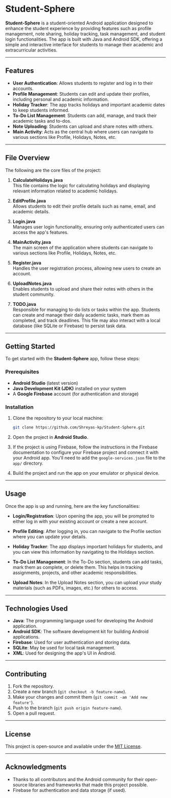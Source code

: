 # Student-Sphere

**Student-Sphere** is a student-oriented Android application designed to enhance the student experience by providing features such as profile management, note sharing, holiday tracking, task management, and student login functionalities. The app is built with Java and Android SDK, offering a simple and interactive interface for students to manage their academic and extracurricular activities.

---

## Features

- **User Authentication**: Allows students to register and log in to their accounts.
- **Profile Management**: Students can edit and update their profiles, including personal and academic information.
- **Holiday Tracker**: The app tracks holidays and important academic dates to keep students informed.
- **To-Do List Management**: Students can add, manage, and track their academic tasks and to-dos.
- **Note Uploading**: Students can upload and share notes with others.
- **Main Activity**: Acts as the central hub where users can navigate to various sections like Profile, Holidays, Notes, etc.

---

## File Overview

The following are the core files of the project:

1. **CalculateHolidays.java**  
   This file contains the logic for calculating holidays and displaying relevant information related to academic holidays.

2. **EditProfile.java**  
   Allows students to edit their profile details such as name, email, and academic details.

3. **Login.java**  
   Manages user login functionality, ensuring only authenticated users can access the app's features.

4. **MainActivity.java**  
   The main screen of the application where students can navigate to various sections like Profile, Holidays, Notes, etc.

5. **Register.java**  
   Handles the user registration process, allowing new users to create an account.

6. **UploadNotes.java**  
   Enables students to upload and share their notes with others in the student community.

7. **TODO.java**  
   Responsible for managing to-do lists or tasks within the app. Students can create and manage their daily academic tasks, mark them as completed, and track deadlines. This file may also interact with a local database (like SQLite or Firebase) to persist task data.

---

## Getting Started

To get started with the **Student-Sphere** app, follow these steps:

### Prerequisites

- **Android Studio** (latest version)
- **Java Development Kit (JDK)** installed on your system
- A **Google Firebase** account (for authentication and storage)
  
### Installation

1. Clone the repository to your local machine:

    ```bash
    git clone https://github.com/Shreyas-kp/Student-Sphere.git
    ```

2. Open the project in **Android Studio**.

3. If the project is using Firebase, follow the instructions in the Firebase documentation to configure your Firebase project and connect it with your Android app. You'll need to add the `google-services.json` file to the `app/` directory.

4. Build the project and run the app on your emulator or physical device.

---

## Usage

Once the app is up and running, here are the key functionalities:

- **Login/Registration**: Upon opening the app, you will be prompted to either log in with your existing account or create a new account.
  
- **Profile Editing**: After logging in, you can navigate to the Profile section where you can update your details.

- **Holiday Tracker**: The app displays important holidays for students, and you can view this information by navigating to the Holidays section.

- **To-Do List Management**: In the To-Do section, students can add tasks, mark them as complete, or delete them. This helps in tracking assignments, projects, and other academic responsibilities.

- **Upload Notes**: In the Upload Notes section, you can upload your study materials (such as PDFs, images, etc.) for others to access.

---

## Technologies Used

- **Java**: The programming language used for developing the Android application.
- **Android SDK**: The software development kit for building Android applications.
- **Firebase**: Used for user authentication and storing data.
- **SQLite**: May be used for local task management.
- **XML**: Used for designing the app's UI in Android.

---

## Contributing

1. Fork the repository.
2. Create a new branch (`git checkout -b feature-name`).
3. Make your changes and commit them (`git commit -am 'Add new feature'`).
4. Push to the branch (`git push origin feature-name`).
5. Open a pull request.

---

## License

This project is open-source and available under the [MIT License](LICENSE).

---

## Acknowledgments

- Thanks to all contributors and the Android community for their open-source libraries and frameworks that made this project possible.
- Firebase for authentication and data storage (if used).
